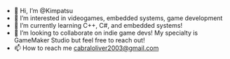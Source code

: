 - 👋 Hi, I’m @Kimpatsu
- 👀 I’m interested in videogames, embedded systems, game development
- 🌱 I’m currently learning C++, C#, and embedded systems!
- 💞️ I’m looking to collaborate on indie game devs! My specialty is GameMaker Studio but feel free to reach out!
- 📫 How to reach me cabraloliver2003@gmail.com

<!---
Kimpatsu/Kimpatsu is a ✨ special ✨ repository because its `README.md` (this file) appears on your GitHub profile.
You can click the Preview link to take a look at your changes.
--->
